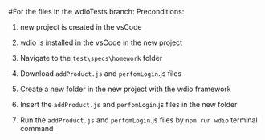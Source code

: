 #For the files in the wdioTests branch:
Preconditions:
1. new project is created in the vsCode
2. wdio is installed in the vsCode in the new project

1. Navigate to the `test\specs\homework` folder
2. Download `addProduct.js` and `perfomLogin`.js files
3. Create a new folder in the new project with the wdio framework
4. Insert the `addProduct.js` and `perfomLogin`.js files in the new folder
5. Run the `addProduct.js` and `perfomLogin`.js files by `npm run wdio` terminal command
